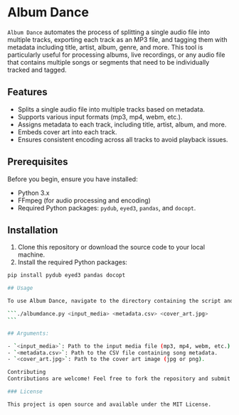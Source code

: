 # Album Dance

`Album Dance` automates the process of splitting a single audio file into multiple tracks, exporting each track as an MP3 file, and tagging them with metadata including title, artist, album, genre, and more. This tool is particularly useful for processing albums, live recordings, or any audio file that contains multiple songs or segments that need to be individually tracked and tagged.

## Features

- Splits a single audio file into multiple tracks based on metadata.
- Supports various input formats (mp3, mp4, webm, etc.).
- Assigns metadata to each track, including title, artist, album, and more.
- Embeds cover art into each track.
- Ensures consistent encoding across all tracks to avoid playback issues.

## Prerequisites

Before you begin, ensure you have installed:

- Python 3.x
- FFmpeg (for audio processing and encoding)
- Required Python packages: `pydub`, `eyed3`, `pandas`, and `docopt`.

## Installation

1. Clone this repository or download the source code to your local machine.
2. Install the required Python packages:

````bash
pip install pydub eyed3 pandas docopt

## Usage

To use Album Dance, navigate to the directory containing the script and run:

```./albumdance.py <input_media> <metadata.csv> <cover_art.jpg>
```

## Arguments:

- `<input_media>`: Path to the input media file (mp3, mp4, webm, etc.).
- `<metadata.csv>`: Path to the CSV file containing song metadata.
- `<cover_art.jpg>`: Path to the cover art image (jpg or png).

Contributing
Contributions are welcome! Feel free to fork the repository and submit pull requests.

### License

This project is open source and available under the MIT License.
````
